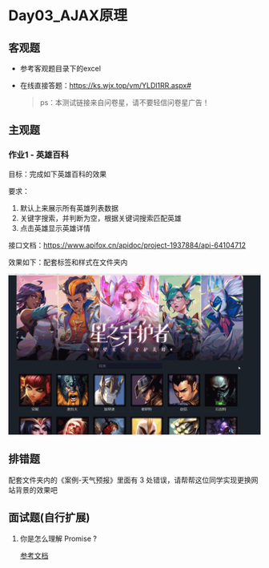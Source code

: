 # Day03_AJAX原理

## 客观题

* 参考客观题目录下的excel

* 在线直接答题：https://ks.wjx.top/vm/YLDl1RR.aspx#

  > ps：本测试链接来自问卷星，请不要轻信问卷星广告！

## 主观题

### 作业1 - 英雄百科

目标：完成如下英雄百科的效果

要求：

1. 默认上来展示所有英雄列表数据
2. 关键字搜索，并判断为空，根据关键词搜索匹配英雄
3. 点击英雄显示英雄详情

接口文档：https://www.apifox.cn/apidoc/project-1937884/api-64104712

效果如下：配套标签和样式在文件夹内

![hero_list](Day03-Work-images/hero_list.gif)



## 排错题

配套文件夹内的《案例-天气预报》里面有 3 处错误，请帮帮这位同学实现更换网站背景的效果吧



## 面试题(自行扩展)

1. 你是怎么理解 Promise ?

   [参考文档](https://lamphc.github.io/fe-up/#/es6/promise)

